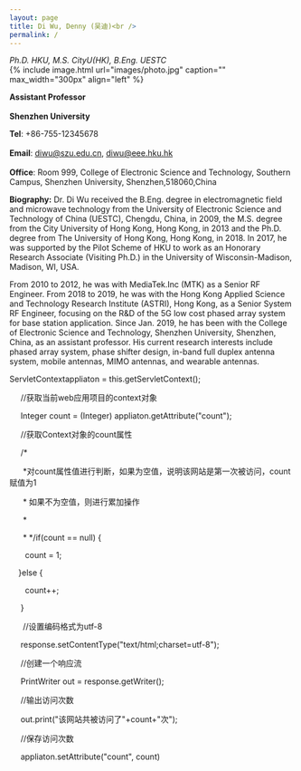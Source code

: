 ```yaml
---
layout: page
title: Di Wu, Denny (吴迪)<br />
permalink: /
---
```

*Ph.D. HKU, M.S. CityU(HK), B.Eng. UESTC*<br />
{% include image.html url="images/photo.jpg" caption="" max_width="300px" align="left" %}

**Assistant Professor**<br />   
**Shenzhen University**<br />  

**Tel**: +86-755-12345678<br />  
**Email**: diwu@szu.edu.cn, diwu@eee.hku.hk<br />    
**Office**: Room 999, College of Electronic Science and Technology, Southern Campus, Shenzhen University, Shenzhen,518060,China    

**Biography:**
Dr. Di Wu received the B.Eng. degree in electromagnetic field and microwave technology from the University of Electronic Science and Technology of China (UESTC), Chengdu, China, in 2009, the M.S. degree from the City University of Hong Kong, Hong Kong, in 2013 and the Ph.D. degree from The University of Hong Kong, Hong Kong, in 2018. In 2017, he was supported by the Pilot Scheme of HKU to work as an Honorary Research Associate (Visiting Ph.D.) in the University of Wisconsin-Madison, Madison, WI, USA. 

From 2010 to 2012, he was with MediaTek.Inc (MTK) as a Senior RF Engineer. From  2018 to 2019, he was with the Hong Kong Applied Science and Technology Research Institute (ASTRI), Hong Kong, as a Senior System RF Engineer,  focusing on the R&D of the 5G low cost phased array system for base station application. Since Jan. 2019, he has been with the College of Electronic Science and Technology, Shenzhen University, Shenzhen, China, as an assistant professor. His current research interests include phased array system, phase shifter design, in-band full duplex antenna system, mobile antennas, MIMO antennas, and wearable antennas.

ServletContextappliaton = this.getServletContext();

     //获取当前web应用项目的context对象

     Integer count = (Integer) appliaton.getAttribute("count");

     //获取Context对象的count属性

     /*

      *对count属性值进行判断，如果为空值，说明该网站是第一次被访问，count赋值为1

      * 如果不为空值，则进行累加操作

      *

      * */if(count == null) {

       count = 1;

    }else {

       count++;

     }

      //设置编码格式为utf-8

     response.setContentType("text/html;charset=utf-8");

     //创建一个响应流

     PrintWriter out = response.getWriter();

     //输出访问次数

     out.print("该网站共被访问了"+count+"次");

     //保存访问次数

     appliaton.setAttribute("count", count) 


